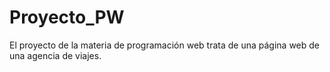 # Proyecto_PW
El proyecto de la materia de programación web trata de una página web de una agencia de viajes.
